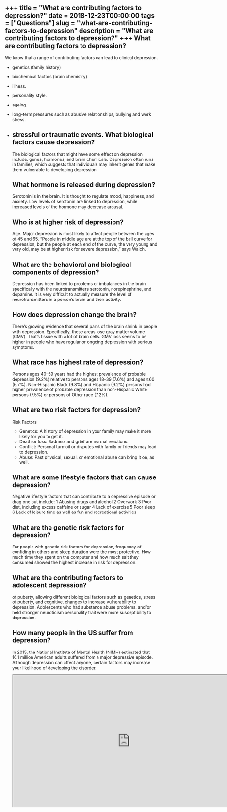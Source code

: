 +++
title = "What are contributing factors to depression?"
date = 2018-12-23T00:00:00
tags = ["Questions"]
slug = "what-are-contributing-factors-to-depression"
description = "What are contributing factors to depression?"
+++
What are contributing factors to depression?
--------------------------------------------

We know that a range of contributing factors can lead to clinical depression.

- genetics (family history)
- biochemical factors (brain chemistry)
- illness.
- personality style.
- ageing.
- long-term pressures such as abusive relationships, bullying and work stress.
- stressful or traumatic events. What biological factors cause depression?
    -----------------------------------------
    
    The biological factors that might have some effect on depression include: genes, hormones, and brain chemicals. Depression often runs in families, which suggests that individuals may inherit genes that make them vulnerable to developing depression.
    
    What hormone is released during depression?
    -------------------------------------------
    
    Serotonin is in the brain. It is thought to regulate mood, happiness, and anxiety. Low levels of serotonin are linked to depression, while increased levels of the hormone may decrease arousal.
    
    Who is at higher risk of depression?
    ------------------------------------
    
    Age. Major depression is most likely to affect people between the ages of 45 and 65. “People in middle age are at the top of the bell curve for depression, but the people at each end of the curve, the very young and very old, may be at higher risk for severe depression,” says Walch.
    
    What are the behavioral and biological components of depression?
    ----------------------------------------------------------------
    
    Depression has been linked to problems or imbalances in the brain, specifically with the neurotransmitters serotonin, norepinephrine, and dopamine. It is very difficult to actually measure the level of neurotransmitters in a person’s brain and their activity.
    
    How does depression change the brain?
    -------------------------------------
    
    There’s growing evidence that several parts of the brain shrink in people with depression. Specifically, these areas lose gray matter volume (GMV). That’s tissue with a lot of brain cells. GMV loss seems to be higher in people who have regular or ongoing depression with serious symptoms.
    
    What race has highest rate of depression?
    -----------------------------------------
    
    Persons ages 40–59 years had the highest prevalence of probable depression (9.2%) relative to persons ages 18–39 (7.6%) and ages ≥60 (6.7%). Non-Hispanic Black (9.8%) and Hispanic (9.2%) persons had higher prevalence of probable depression than non-Hispanic White persons (7.5%) or persons of Other race (7.2%).
    
    What are two risk factors for depression?
    -----------------------------------------
    
    Risk Factors
    
    
    - Genetics: A history of depression in your family may make it more likely for you to get it.
    - Death or loss: Sadness and grief are normal reactions.
    - Conflict: Personal turmoil or disputes with family or friends may lead to depression.
    - Abuse: Past physical, sexual, or emotional abuse can bring it on, as well.
    
    What are some lifestyle factors that can cause depression?
    ----------------------------------------------------------
    
    Negative lifestyle factors that can contribute to a depressive episode or drag one out include: 1 Abusing drugs and alcohol 2 Overwork 3 Poor diet, including excess caffeine or sugar 4 Lack of exercise 5 Poor sleep 6 Lack of leisure time as well as fun and recreational activities
    
    What are the genetic risk factors for depression?
    -------------------------------------------------
    
    For people with genetic risk factors for depression, frequency of confiding in others and sleep duration were the most protective. How much time they spent on the computer and how much salt they consumed showed the highest increase in risk for depression.
    
    What are the contributing factors to adolescent depression?
    -----------------------------------------------------------
    
    of puberty, allowing different biological factors such as genetics, stress of puberty, and cognitive. changes to increase vulnerability to depression. Adolescents who had substance abuse problems. and/or held stronger neuroticism personality trait were more susceptibility to depression.
    
    How many people in the US suffer from depression?
    -------------------------------------------------
    
    In 2015, the National Institute of Mental Health (NIMH) estimated that 16.1 million American adults suffered from a major depressive episode. Although depression can affect anyone, certain factors may increase your likelihood of developing the disorder.
    
    <iframe allow="accelerometer; autoplay; clipboard-write; encrypted-media; gyroscope; picture-in-picture" allowfullscreen="" class="__youtube_prefs__  epyt-is-override  no-lazyload" data-no-lazy="1" data-origheight="433" data-origwidth="770" data-skipgform_ajax_framebjll="" height="433" id="_ytid_71028" loading="lazy" src="https://www.youtube.com/embed/GCQfMWAikyU?enablejsapi=1&autoplay=0&cc_load_policy=0&cc_lang_pref=&iv_load_policy=1&loop=0&modestbranding=0&rel=1&fs=1&playsinline=0&autohide=2&theme=dark&color=red&controls=1&" title="YouTube player" width="770"></iframe>